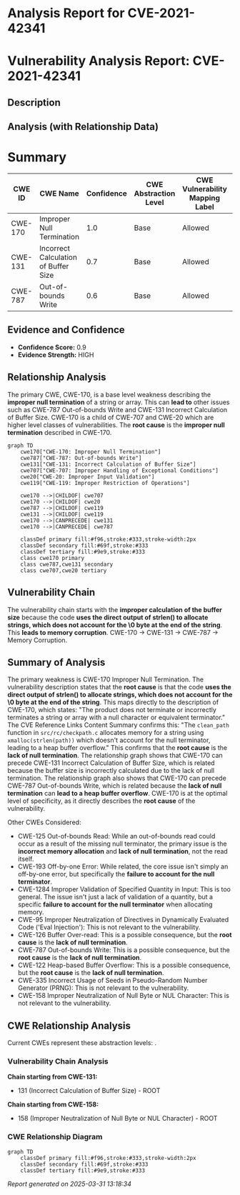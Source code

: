 # Analysis Report for CVE-2021-42341

# Vulnerability Analysis Report: CVE-2021-42341

## Description



## Analysis (with Relationship Data)

# Summary
| CWE ID | CWE Name | Confidence | CWE Abstraction Level | CWE Vulnerability Mapping Label | CWE-Vulnerability Mapping Notes |
|---|---|---|---|---|---|
| CWE-170 | Improper Null Termination | 1.0 | Base | Allowed | Primary CWE |
| CWE-131 | Incorrect Calculation of Buffer Size | 0.7 | Base | Allowed | Secondary Candidate |
| CWE-787 | Out-of-bounds Write | 0.6 | Base | Allowed | Secondary Candidate |

## Evidence and Confidence

*   **Confidence Score:** 0.9
*   **Evidence Strength:** HIGH

## Relationship Analysis
The primary CWE, CWE-170, is a base level weakness describing the **improper null termination** of a string or array. This can **lead to** other issues such as CWE-787 Out-of-bounds Write and CWE-131 Incorrect Calculation of Buffer Size.
CWE-170 is a child of CWE-707 and CWE-20 which are higher level classes of vulnerabilities.
The **root cause** is the **improper null termination** described in CWE-170.

```mermaid
graph TD
    cwe170["CWE-170: Improper Null Termination"]
    cwe787["CWE-787: Out-of-bounds Write"]
    cwe131["CWE-131: Incorrect Calculation of Buffer Size"]
    cwe707["CWE-707: Improper Handling of Exceptional Conditions"]
    cwe20["CWE-20: Improper Input Validation"]
    cwe119["CWE-119: Improper Restriction of Operations"]

    cwe170 -->|CHILDOF| cwe707
    cwe170 -->|CHILDOF| cwe20
    cwe787 -->|CHILDOF| cwe119
    cwe131 -->|CHILDOF| cwe119
    cwe170 -->|CANPRECEDE| cwe131
    cwe170 -->|CANPRECEDE| cwe787

    classDef primary fill:#f96,stroke:#333,stroke-width:2px
    classDef secondary fill:#69f,stroke:#333
    classDef tertiary fill:#9e9,stroke:#333
    class cwe170 primary
    class cwe787,cwe131 secondary
    class cwe707,cwe20 tertiary
```

## Vulnerability Chain
The vulnerability chain starts with the **improper calculation of the buffer size** because the code **uses the direct output of strlen() to allocate strings, which does not account for the \0 byte at the end of the string**. This **leads to memory corruption**.
CWE-170 -> CWE-131 -> CWE-787 -> Memory Corruption.

## Summary of Analysis
The primary weakness is CWE-170 Improper Null Termination.
The vulnerability description states that the **root cause** is that the code **uses the direct output of strlen() to allocate strings, which does not account for the \0 byte at the end of the string**. This maps directly to the description of CWE-170, which states: "The product does not terminate or incorrectly terminates a string or array with a null character or equivalent terminator."
The CVE Reference Links Content Summary confirms this: "The `clean_path` function in `src/rc/checkpath.c` allocates memory for a string using `xmalloc(strlen(path))` which doesn't account for the null terminator, leading to a heap buffer overflow." This confirms that the **root cause** is the **lack of null termination**.
The relationship graph shows that CWE-170 can precede CWE-131 Incorrect Calculation of Buffer Size, which is related because the buffer size is incorrectly calculated due to the lack of null termination.
The relationship graph also shows that CWE-170 can precede CWE-787 Out-of-bounds Write, which is related because the **lack of null termination** can **lead to a heap buffer overflow**.
CWE-170 is at the optimal level of specificity, as it directly describes the **root cause** of the vulnerability.

Other CWEs Considered:

*   CWE-125 Out-of-bounds Read: While an out-of-bounds read could occur as a result of the missing null terminator, the primary issue is the **incorrect memory allocation** and **lack of null termination**, not the read itself.
*   CWE-193 Off-by-one Error: While related, the core issue isn't simply an off-by-one error, but specifically the **failure to account for the null terminator**.
*   CWE-1284 Improper Validation of Specified Quantity in Input: This is too general. The issue isn't just a lack of validation of a quantity, but a specific **failure to account for the null terminator** when allocating memory.
*   CWE-95 Improper Neutralization of Directives in Dynamically Evaluated Code ('Eval Injection'): This is not relevant to the vulnerability.
*   CWE-126 Buffer Over-read: This is a possible consequence, but the **root cause** is the **lack of null termination**.
*   CWE-787 Out-of-bounds Write: This is a possible consequence, but the **root cause** is the **lack of null termination**.
*   CWE-122 Heap-based Buffer Overflow: This is a possible consequence, but the **root cause** is the **lack of null termination**.
*   CWE-335 Incorrect Usage of Seeds in Pseudo-Random Number Generator (PRNG): This is not relevant to the vulnerability.
*   CWE-158 Improper Neutralization of Null Byte or NUL Character: This is not relevant to the vulnerability.


## CWE Relationship Analysis

Current CWEs represent these abstraction levels: .


### Vulnerability Chain Analysis

**Chain starting from CWE-131:**
- 131 (Incorrect Calculation of Buffer Size) - ROOT


**Chain starting from CWE-158:**
- 158 (Improper Neutralization of Null Byte or NUL Character) - ROOT



### CWE Relationship Diagram

```mermaid
graph TD
    classDef primary fill:#f96,stroke:#333,stroke-width:2px
    classDef secondary fill:#69f,stroke:#333
    classDef tertiary fill:#9e9,stroke:#333
```



*Report generated on 2025-03-31 13:18:34*
